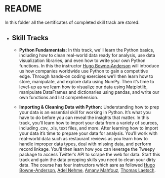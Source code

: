 # README

In this folder all the certificates of completed skill track are stored.

- ## **Skill Tracks**
  - **Python Fundamentals:** In this track, we'll learn the Python basics, including how to clean real-world data ready for analysis,
use data visualization libraries, and even how to write your own Python functions. In this the instructor
[Hugo Bowne-Anderson](https://www.datacamp.com/instructors/hugobowne) will introduce us how companies worldwide
use Python to gain a competitive edge. Through hands-on coding exercises we’ll then learn how to store, manipulate,
and explore data using NumPy. Then it’s time to level-up as we learn how to visualize our data using Matplotlib,
manipulate DataFrames and dictionaries using pandas, and write our own functions and list comprehension.

  - **Importing & Cleaning Data with Python:** Understanding how to prep your data is an essential skill for working in Python. It’s what you have to do before you can reveal the insights that matter. In this track, you’ll learn how to import your data from a variety of sources, including .csv, .xls, text files, and more. After learning how to import your data it’s time to prepare your data for analysis. You’ll work with real-world data such as restaurant reviews as you learn how to handle improper data types, deal with missing data, and perform record linkage. You’ll then learn how you can leverage the Tweepy package to access Twitter’s API to scrape the web for data. Start this track and gain the data prepping skills you need to clean your dirty data. The course has four instructors which asre as followed [Hugo Bowne-Anderson](https://www.datacamp.com/instructors/hugobowne), 
[Adel Nehme](https://www.datacamp.com/instructors/AAN94), [Amany Mahfouz](https://www.datacamp.com/instructors/amfz), [Thomas Laetsch](https://www.datacamp.com/instructors/tomlaetsch).


 
 
